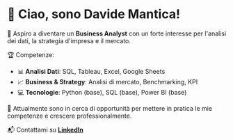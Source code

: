 # 👋 Ciao, sono Davide Mantica!
🎯 Aspiro a diventare un **Business Analyst** con un forte interesse per l'analisi dei dati, la strategia d'impresa e il mercato.

🏆 Competenze:
- 📊 **Analisi Dati**: SQL, Tableau, Excel, Google Sheets
- 📈 **Business & Strategy**: Analisi di mercato, Benchmarking, KPI
- 💻 **Tecnologie**: Python (base), SQL (base), Power BI (base)

🔎 Attualmente sono in cerca di opportunità per mettere in pratica le mie competenze e crescere professionalmente.

📬 Contattami su **[LinkedIn](https://www.linkedin.com/in/davide-mantica/)**  

